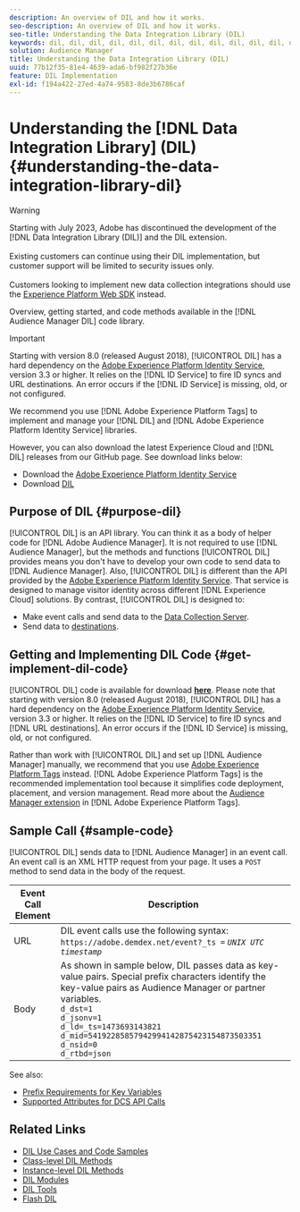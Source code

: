 ```yaml
---
description: An overview of DIL and how it works.
seo-description: An overview of DIL and how it works.
seo-title: Understanding the Data Integration Library (DIL)
keywords: dil, dil, dil, dil, dil, dil, dil, dil, dil, dil, dil, dil, dil, dil, dil, dil, dil, dil, dil, dil, dil, dil, dil, dil, dil, dil, dil, dil, dil, dil, dil, dil, dil, dil, 
solution: Audience Manager
title: Understanding the Data Integration Library (DIL)
uuid: 77b12f35-81e4-4639-ada6-bf982f27b36e
feature: DIL Implementation
exl-id: f194a422-27ed-4a74-9583-8de3b6786caf
---
```

# Understanding the [!DNL Data Integration Library] (DIL){#understanding-the-data-integration-library-dil}

>[!WARNING]
>
>Starting with July 2023, Adobe has discontinued the development of the [!DNL Data Integration Library (DIL)] and the DIL extension.
><br><br>Existing customers can continue using their DIL implementation, but customer support will be limited to security issues only.
><br><br>Customers looking to implement new data collection integrations should use the [Experience Platform Web SDK](https://experienceleague.adobe.com/docs/experience-platform/edge/home.html?lang=en) instead.

Overview, getting started, and code methods available in the [!DNL Audience Manager DIL] code library.

>[!IMPORTANT]
>
>Starting with version 8.0 (released August 2018), [!UICONTROL DIL] has a hard dependency on the [Adobe Experience Platform Identity Service](https://experienceleague.adobe.com/docs/id-service/using/home.html), version 3.3 or higher. It relies on the [!DNL ID Service] to fire ID syncs and URL destinations. An error occurs if the [!DNL ID Service] is missing, old, or not configured. 
>
>We recommend you use [!DNL Adobe Experience Platform Tags] to implement and manage your [!DNL DIL] and [!DNL Adobe Experience Platform Identity Service] libraries.

However, you can also download the latest Experience Cloud and [!DNL DIL] releases from our GitHub page. See download links below:

* Download the [Adobe Experience Platform Identity Service](https://github.com/Adobe-Marketing-Cloud/id-service/releases)
* Download [DIL](https://github.com/Adobe-Marketing-Cloud/dil/releases)

## Purpose of DIL {#purpose-dil}

[!UICONTROL DIL] is an API library. You can think it as a body of helper code for [!DNL Adobe Audience Manager]. It is not required to use [!DNL Audience Manager], but the methods and functions [!UICONTROL DIL] provides means you don't have to develop your own code to send data to [!DNL Audience Manager]. Also, [!UICONTROL DIL] is different than the API provided by the [Adobe Experience Platform Identity Service](https://experienceleague.adobe.com/docs/id-service/using/home.html). That service is designed to manage visitor identity across different [!DNL Experience Cloud] solutions. By contrast, [!UICONTROL DIL] is designed to:

* Make event calls and send data to the [Data Collection Server](../reference/system-components/components-data-collection.md). 
* Send data to [destinations](../features/destinations/destinations.md).

## Getting and Implementing DIL Code {#get-implement-dil-code}

[!UICONTROL DIL] code is available for download **[here](https://github.com/Adobe-Marketing-Cloud/dil/releases)**. Please note that starting with version 8.0 (released August 2018), [!UICONTROL DIL] has a hard dependency on the [Adobe Experience Platform Identity Service](https://experienceleague.adobe.com/docs/id-service/using/home.html), version 3.3 or higher. It relies on the [!DNL ID Service] to fire ID syncs and [!DNL URL destinations]. An error occurs if the [!DNL ID Service] is missing, old, or not configured.

Rather than work with [!UICONTROL DIL] and set up [!DNL Audience Manager] manually, we recommend that you use [Adobe Experience Platform Tags](https://experienceleague.adobe.com/docs/experience-platform/tags/home.html) instead. [!DNL Adobe Experience Platform Tags] is the recommended implementation tool because it simplifies code deployment, placement, and version management. Read more about the [Audience Manager extension](https://experienceleague.adobe.com/docs/experience-platform/tags/extensions/adobe/audience-manager/overview.html) in [!DNL Adobe Experience Platform Tags].

## Sample Call {#sample-code}

[!UICONTROL DIL] sends data to [!DNL Audience Manager] in an event call. An event call is an XML HTTP request from your page. It uses a `POST` method to send data in the body of the request.

| Event Call Element | Description |
|--- |--- |
|URL|DIL event calls use the following syntax: `https://adobe.demdex.net/event?_ts =` *`UNIX UTC timestamp`*|
|Body|As shown in sample below,  DIL passes data as key-value pairs. Special prefix characters identify the key-value pairs as Audience Manager or partner variables.<br>`d_dst=1`<br>`d_jsonv=1`<br>`d_ld=_ts=1473693143821`<br>`d_mid=54192285857942994142875423154873503351`<br>`d_nsid=0`<br>`d_rtbd=json`<br>|

See also:
* [Prefix Requirements for Key Variables](../features/traits/trait-variable-prefixes.md)
* [Supported Attributes for DCS API Calls](../api/dcs-intro/dcs-api-reference/dcs-keys.md)
  
## Related Links

* [DIL Use Cases and Code Samples](/help/using/dil/dil-use-cases.md)
* [Class-level DIL Methods](/help/using/dil/dil-class-overview/dil-start.md)
* [Instance-level DIL Methods](/help/using/dil/dil-instance-methods.md)
* [DIL Modules](/help/using/dil/dil-modules.md)
* [DIL Tools](/help/using/dil/dil-tools.md)
* [Flash DIL](/help/using/dil/dil-flash.md)

